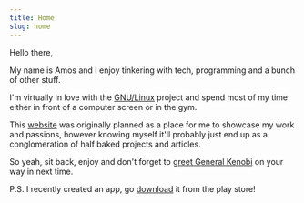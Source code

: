 ```yaml
---
title: Home
slug: home
---
```


Hello there,
 
My name is Amos and I enjoy tinkering with tech, programming and a bunch of other stuff.
 
I'm virtually in love with the [GNU/Linux](https://www.gnu.org/gnu/linux-and-gnu.en.html) project and spend most of my time either in front of a computer screen or in the gym.
 
This [website]() was originally planned as a place for me to showcase my work and passions, however knowing myself it'll probably just end up as a conglomeration of half baked projects and articles.

So yeah, sit back, enjoy and don't forget to [greet General Kenobi](https://youtu.be/rEq1Z0bjdwc) on your way in next time.

P.S. I recently created an app, go [download](https://play.google.com/store/apps/details?id=com.amosgross.weight_track_app) it from the play store!
